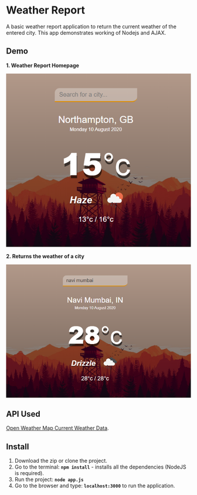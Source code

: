 # Weather Report

A basic weather report application to return the current weather of the entered city. This app demonstrates working of Nodejs and AJAX.


## Demo

**1. Weather Report Homepage**

![Homepage](/assets/homepage.png)

**2. Returns the weather of a city**

![Homepage](/assets/city.png)

## API Used

[Open Weather Map Current Weather Data](https://openweathermap.org/current).

## Install

1. Download the zip or clone the project.
2. Go to the terminal:
**```npm install```** - installs all the dependencies (NodeJS is required).
3. Run the project:
**```node app.js```**    
4. Go to the browser and type: **```localhost:3000```** to run the application.
